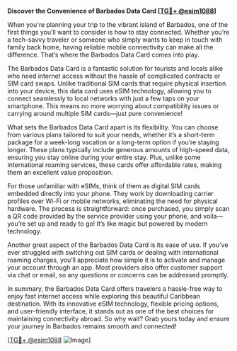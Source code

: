 **Discover the Convenience of Barbados Data Card [[TG💪+ @esim1088](https://t.me/s/esim1088)]**

When you're planning your trip to the vibrant island of Barbados, one of the first things you’ll want to consider is how to stay connected. Whether you’re a tech-savvy traveler or someone who simply wants to keep in touch with family back home, having reliable mobile connectivity can make all the difference. That’s where the Barbados Data Card comes into play.

The Barbados Data Card is a fantastic solution for tourists and locals alike who need internet access without the hassle of complicated contracts or SIM card swaps. Unlike traditional SIM cards that require physical insertion into your device, this data card uses eSIM technology, allowing you to connect seamlessly to local networks with just a few taps on your smartphone. This means no more worrying about compatibility issues or carrying around multiple SIM cards—just pure convenience!

What sets the Barbados Data Card apart is its flexibility. You can choose from various plans tailored to suit your needs, whether it’s a short-term package for a week-long vacation or a long-term option if you’re staying longer. These plans typically include generous amounts of high-speed data, ensuring you stay online during your entire stay. Plus, unlike some international roaming services, these cards offer affordable rates, making them an excellent value proposition.

For those unfamiliar with eSIMs, think of them as digital SIM cards embedded directly into your phone. They work by downloading carrier profiles over Wi-Fi or mobile networks, eliminating the need for physical hardware. The process is straightforward: once purchased, you simply scan a QR code provided by the service provider using your phone, and voila—you’re set up and ready to go! It’s like magic but powered by modern technology.

Another great aspect of the Barbados Data Card is its ease of use. If you’ve ever struggled with switching out SIM cards or dealing with international roaming charges, you’ll appreciate how simple it is to activate and manage your account through an app. Most providers also offer customer support via chat or email, so any questions or concerns can be addressed promptly.

In summary, the Barbados Data Card offers travelers a hassle-free way to enjoy fast internet access while exploring this beautiful Caribbean destination. With its innovative eSIM technology, flexible pricing options, and user-friendly interface, it stands out as one of the best choices for maintaining connectivity abroad. So why wait? Grab yours today and ensure your journey in Barbados remains smooth and connected!

[[TG💪+ @esim1088](https://t.me/s/esim1088) ![Image](https://i.postimg.cc/Y0z9fWf4/image.png)]